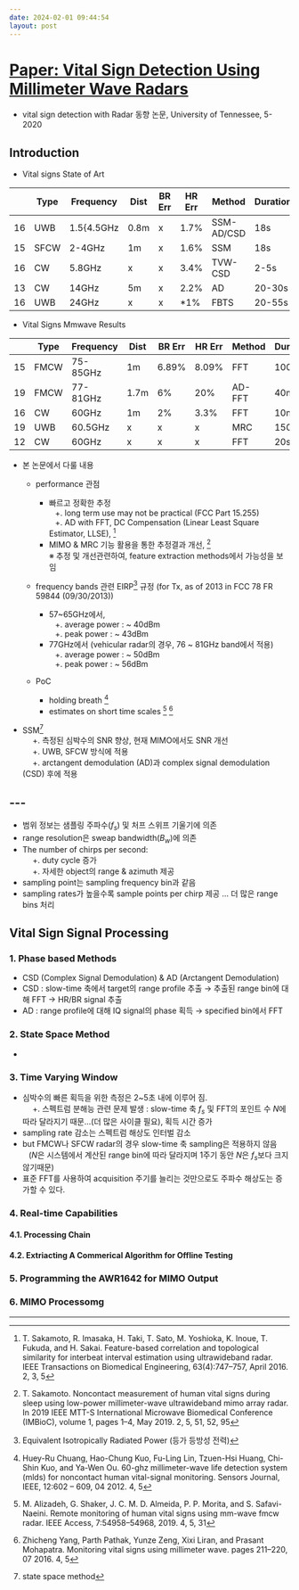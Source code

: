 ```yaml
---
date: 2024-02-01 09:44:54
layout: post
---
```


# [Paper: Vital Sign Detection Using Millimeter Wave Radars](https://trace.tennessee.edu/cgi/viewcontent.cgi?article=7143&context=utk_gradthes)
- vital sign detection with Radar 동향 논문, University of Tennessee, 5-2020

## Introduction
- Vital signs State of Art

|    | Type | Frequency  |Dist  | BR Err| HR Err| Method     |Duration|
|--- |---   |---         |---   |---    |---    |---         |---     |
| 16 | UWB  | 1.5{4.5GHz | 0.8m | x     | 1.7%  | SSM-AD/CSD | 18s    |
| 15 | SFCW | 2-4GHz     | 1m   | x     | 1.6%  | SSM        | 18s    |
| 16 | CW   | 5.8GHz     | x    | x     | 3.4%  | TVW-CSD    | 2-5s   |
| 13 | CW   | 14GHz      | 5m   | x     | 2.2%  | AD         | 20-30s |
| 16 | UWB  | 24GHz      | x    | x     | *1%   | FBTS       | 20-55s |  


- Vital Signs Mmwave Results  

|    | Type | Frequency  |Dist  | BR Err| HR Err| Method     |Duration|
|--- |---   |---         |---   |---    |---    |---         |---     |
| 15 | FMCW | 75-85GHz   | 1m   | 6.89% | 8.09% | FFT        | 100s   |
| 19 | FMCW | 77-81GHz   | 1.7m | 6%    | 20%   | AD-FFT     | 40min  |
| 16 | CW   | 60GHz      | 1m   | 2%    | 3.3%  | FFT        | 10min  |
| 19 | UWB  | 60.5GHz    | x    | x     | x     | MRC        | 150s   |
| 12 | CW   | 60GHz      | x    | x     | x     | FFT        | 20s    |  

- 본 논문에서 다룰 내용
  + performance 관점
    - 빠르고 정확한 추정  
    &ensp; +. long term use may not be practical (FCC Part 15.255)  
    &ensp; +. AD with FFT, DC Compensation (Linear Least Square Estimator, LLSE), [^Ref_5]  
    - MIMO & MRC 기능 활용을 통한 추정결과 개선, [^Ref_3]  
    ※ 추정 및 개선관련하여, feature extraction methods에서 가능성을 보임
   
  + frequency bands 관련 EIRP[^EIRP] 규정 (for Tx, as of 2013 in FCC 78 FR 59844 (09/30/2013))  
    - 57~65GHz에서,   
    &ensp; +. average power  : ~ 40dBm   
    &ensp; +. peak power : ~ 43dBm   
    - 77GHz에서  (vehicular radar의 경우, 76 ~ 81GHz band에서 적용)  
    &ensp; +. average power : ~ 50dBm  
    &ensp; +. peak power : ~ 56dBm  
  + PoC
    - holding breath [^holding_breath]
    -  estimates on short time scales [^short_time_scale_1] [^short_time_scale_2]

- SSM[^SSM]  
&emsp; +. 측정된 심박수의 SNR 향상, 현재 MIMO에서도 SNR 개선   
&emsp; +. UWB, SFCW 방식에 적용  
&emsp; +. arctangent demodulation (AD)과 complex signal demodulation (CSD) 후에 적용  

## ---  
- 범위 정보는 샘플링 주파수($f_s$) 및 처프 스위프 기울기에 의존
- range resolution은 sweap bandwidth($B_w$)에 의존
- The number of chirps per second:  
&emsp; +. duty cycle 증가  
&emsp; +. 자세한 object의 range & azimuth 제공  
- sampling point는 sampling frequency bin과 같음  
- sampling rates가 높을수록 sample points per chirp 제공 ... 더 많은 range bins 처리  


## Vital Sign Signal Processing
### 1. Phase based Methods
- CSD (Complex Signal Demodulation) & AD (Arctangent Demodulation)
- CSD : slow-time 축에서 target의 range profile 추출 → 추출된 range bin에 대해 FFT → HR/BR signal 추출  
- AD : range profile에 대해 IQ signal의 phase 획득 → specified bin에서 FFT

### 2. State Space Method  
- 

### 3. Time Varying Window
- 심박수의 빠른 획득을 위한 측정은 2~5초 내에 이루어 짐.  
&emsp; +. 스펙트럼 분해능 관련 문제 발생 : slow-time 축 $f_s$ 및 FFT의 포인트 수 $N$에 따라 달라지기 때문...(더 많은 사이클 필요), 획득 시간 증가  
- sampling rate 감소는 스펙트럼 해상도 인터벌 감소  
- but FMCW나 SFCW radar의 경우 slow-time 축 sampling은 적용하지 않음  
  &ensp; ($N$은 시스템에서 계산된 range bin에 따라 달라지며 1주기 동안 $N$은 $f_s$보다 크지 않기때문)  
- 표준 FFT를 사용하여 acquisition 주기를 늘리는 것만으로도 주파수 해상도는 증가할 수 있다.

### 4. Real-time Capabilities

#### 4.1. Processing Chain


#### 4.2. Extriacting A Commerical Algorithm for Offline Testing

### 5. Programming the AWR1642 for MIMO Output


### 6. MIMO Processomg


---

[^SSM]: state space method   
[^EIRP]: Equivalent Isotropically Radiated Power (등가 등방성 전력)   
[^Ref_3]: T. Sakamoto. Noncontact measurement of human vital signs during sleep using low-power millimeter-wave ultrawideband mimo array radar. In 2019 IEEE MTT-S International Microwave Biomedical Conference (IMBioC), volume 1, pages 1–4, May 2019. 2, 5, 51, 52, 95   
[^Ref_5]: T. Sakamoto, R. Imasaka, H. Taki, T. Sato, M. Yoshioka, K. Inoue, T. Fukuda, and H. Sakai. Feature-based correlation and topological similarity for interbeat interval 
estimation using ultrawideband radar. IEEE Transactions on Biomedical Engineering, 63(4):747–757, April 2016. 2, 3, 5  
[^holding_breath]: Huey-Ru Chuang, Hao-Chung Kuo, Fu-Ling Lin, Tzuen-Hsi Huang, Chi-Shin Kuo, and Ya-Wen Ou. 60-ghz millimeter-wave life detection system (mlds) for noncontact human vital-signal monitoring. Sensors Journal, IEEE, 12:602 – 609, 04 2012. 4, 5  
[^short_time_scale_1]: M. Alizadeh, G. Shaker, J. C. M. D. Almeida, P. P. Morita, and S. Safavi-Naeini. Remote monitoring of human vital signs using mm-wave fmcw radar. IEEE Access, 7:54958–54968, 2019. 4, 5, 31  
[^short_time_scale_2]: Zhicheng Yang, Parth Pathak, Yunze Zeng, Xixi Liran, and Prasant Mohapatra. Monitoring vital signs using millimeter wave. pages 211–220, 07 2016. 4, 5  
